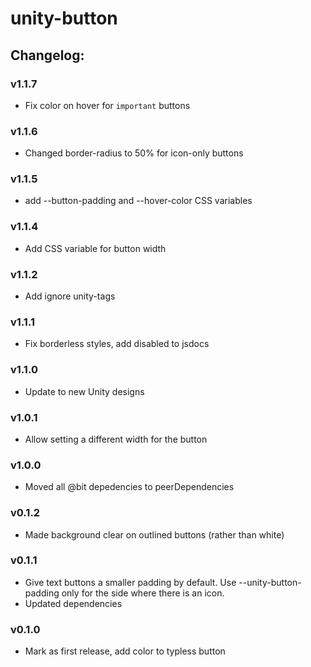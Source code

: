 # unity-button

## Changelog:

### v1.1.7
- Fix color on hover for `important` buttons

### v1.1.6
- Changed border-radius to 50% for icon-only buttons

### v1.1.5
- add --button-padding and --hover-color CSS variables

### v1.1.4
- Add CSS variable for button width

### v1.1.2
- Add ignore unity-tags

### v1.1.1
- Fix borderless styles, add disabled to jsdocs

### v1.1.0
- Update to new Unity designs

### v1.0.1
- Allow setting a different width for the button

### v1.0.0
- Moved all @bit depedencies to peerDependencies

### v0.1.2
- Made background clear on outlined buttons (rather than white)

### v0.1.1
- Give text buttons a smaller padding by default. Use --unity-button-padding only for the side where there is an icon.
- Updated dependencies

### v0.1.0
- Mark as first release, add color to typless button
